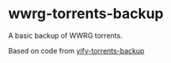 # wwrg-torrents-backup

A basic backup of WWRG torrents.

Based on code from [yify-torrents-backup](https://github.com/pxgamer/yify-torrents-backup)
